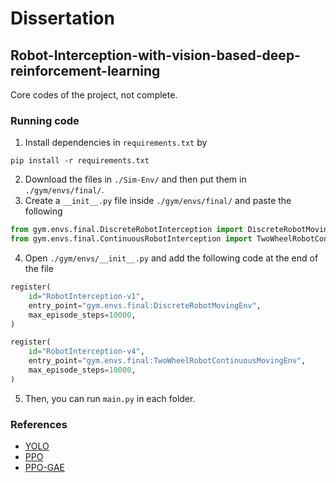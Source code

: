 # Dissertation

## Robot-Interception-with-vision-based-deep-reinforcement-learning
Core codes of the project, not complete.
### Running code
1. Install dependencies in `requirements.txt` by
```shell
pip install -r requirements.txt
```
2. Download the files in `./Sim-Env/` and then put them in `./gym/envs/final/`.
3. Create a `__init__.py` file inside `./gym/envs/final/` and paste the following 
```python
from gym.envs.final.DiscreteRobotInterception import DiscreteRobotMovingEnv
from gym.envs.final.ContinuousRobotInterception import TwoWheelRobotContinuousMovingEnv
```
4. Open `./gym/envs/__init__.py` and add the following code at the end of the file
```python
register(
    id="RobotInterception-v1",
    entry_point="gym.envs.final:DiscreteRobotMovingEnv",
    max_episode_steps=10000,
)

register(
    id="RobotInterception-v4",
    entry_point="gym.envs.final:TwoWheelRobotContinuousMovingEnv",
    max_episode_steps=10000,
)
```
5. Then, you can run `main.py` in each folder.

### References
- [YOLO](https://github.com/ultralytics/yolov5)
- [PPO](https://github.com/nikhilbarhate99/PPO-PyTorch)
- [PPO-GAE](https://github.com/Lizhi-sjtu/DRL-code-pytorch)


